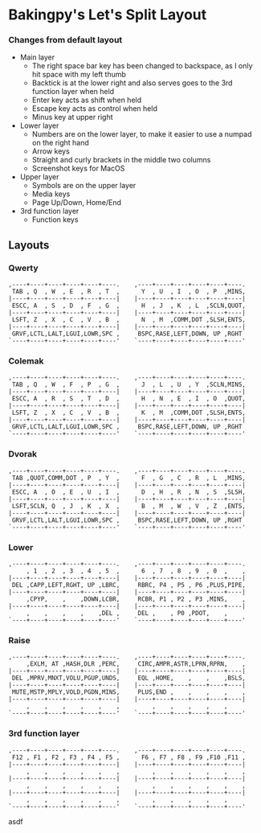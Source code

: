 Bakingpy's Let's Split Layout
============================

### Changes from default layout

- Main layer
    - The right space bar key has been changed to backspace, as I only hit space with my left thumb
    - Backtick is at the lower right and also serves goes to the 3rd function layer when held
    - Enter key acts as shift when held
    - Escape key acts as control when held
    - Minus key at upper right
- Lower layer
    - Numbers are on the lower layer, to make it easier to use a numpad on the right hand
    - Arrow keys
    - Straight and curly brackets in the middle two columns
    - Screenshot keys for MacOS
- Upper layer
    - Symbols are on the upper layer
    - Media keys
    - Page Up/Down, Home/End
- 3rd function layer
    - Function keys

## Layouts

### Qwerty

```
,----+----+----+----+----+----.    ,----+----+----+----+----+----.
 TAB , Q  , W  , E  , R  , T  ,      Y  , U  , I  , O  , P  ,MINS,
|----+----+----+----+----+----|    |----+----+----+----+----+----|
 ESCC, A  , S  , D  , F  , G  ,      H  , J  , K  , L  ,SCLN,QUOT,
|----+----+----+----+----+----|    |----+----+----+----+----+----|
 LSFT, Z  , X  , C  , V  , B  ,      N  , M  ,COMM,DOT ,SLSH,ENTS,
|----+----+----+----+----+----|    |----+----+----+----+----+----|
 GRVF,LCTL,LALT,LGUI,LOWR,SPC ,     BSPC,RASE,LEFT,DOWN, UP ,RGHT
`----+----+----+----+----+----'    `----+----+----+----+----+----'
```

### Colemak

```
,----+----+----+----+----+----.    ,----+----+----+----+----+----.
 TAB , Q  , W  , F  , P  , G  ,      J  , L  , U  , Y  ,SCLN,MINS,
|----+----+----+----+----+----|    |----+----+----+----+----+----|
 ESCC, A  , R  , S  , T  , D  ,      H  , N  , E  , I  , O  ,QUOT,
|----+----+----+----+----+----|    |----+----+----+----+----+----|
 LSFT, Z  , X  , C  , V  , B  ,      K  , M  ,COMM,DOT ,SLSH,ENTS,
|----+----+----+----+----+----|    |----+----+----+----+----+----|
 GRVF,LCTL,LALT,LGUI,LOWR,SPC ,     BSPC,RASE,LEFT,DOWN, UP ,RGHT
`----+----+----+----+----+----'    `----+----+----+----+----+----'
```

### Dvorak

```
,----+----+----+----+----+----.    ,----+----+----+----+----+----.
 TAB ,QUOT,COMM,DOT , P  , Y  ,      F  , G  , C  , R  , L  ,MINS,
|----+----+----+----+----+----|    |----+----+----+----+----+----|
 ESCC, A  , O  , E  , U  , I  ,      D  , H  , R  , N  , S  ,SLSH,
|----+----+----+----+----+----|    |----+----+----+----+----+----|
 LSFT,SCLN, Q  , J  , K  , X  ,      B  , M  , W  , V  , Z  ,ENTS,
|----+----+----+----+----+----|    |----+----+----+----+----+----|
 GRVF,LCTL,LALT,LGUI,LOWR,SPC ,     BSPC,RASE,LEFT,DOWN, UP ,RGHT
`----+----+----+----+----+----'    `----+----+----+----+----+----'
```

### Lower

```
,----+----+----+----+----+----.    ,----+----+----+----+----+----.
     , 1  , 2  , 3  , 4  , 5  ,      6  , 7  , 8  , 9  , 0  ,    ,
|----+----+----+----+----+----|    |----+----+----+----+----+----|
 DEL ,CAPP,LEFT,RGHT, UP ,LBRC,     RBRC, P4 , P5 , P6 ,PLUS,PIPE,
|----+----+----+----+----+----|    |----+----+----+----+----+----|
     ,CPYP,    ,    ,DOWN,LCBR,     RCBR, P1 , P2 , P3 ,MINS,    ,
|----+----+----+----+----+----|    |----+----+----+----+----+----|
     ,    ,    ,    ,    ,DEL ,     DEL ,    , P0 ,PDOT,    ,
`----+----+----+----+----+----'    `----+----+----+----+----+----'
```

### Raise

```
,----+----+----+----+----+----.    ,----+----+----+----+----+----.
     ,EXLM, AT ,HASH,DLR ,PERC,     CIRC,AMPR,ASTR,LPRN,RPRN,    ,
|----+----+----+----+----+----|    |----+----+----+----+----+----|
 DEL ,MPRV,MNXT,VOLU,PGUP,UNDS,     EQL ,HOME,    ,    ,    ,BSLS,
|----+----+----+----+----+----|    |----+----+----+----+----+----|
 MUTE,MSTP,MPLY,VOLD,PGDN,MINS,     PLUS,END ,    ,    ,    ,    ,
|----+----+----+----+----+----|    |----+----+----+----+----+----|
     ,    ,    ,    ,    ,    ,         ,    ,    ,    ,    ,    
`----+----+----+----+----+----'    `----+----+----+----+----+----'
```

### 3rd function layer

```
,----+----+----+----+----+----.    ,----+----+----+----+----+----.
 F12 , F1 , F2 , F3 , F4 , F5 ,      F6 , F7 , F8 , F9 ,F10 ,F11 ,
|----+----+----+----+----+----|    |----+----+----+----+----+----|
     ,    ,    ,    ,    ,    ,         ,    ,    ,    ,    ,    ,
|----+----+----+----+----+----|    |----+----+----+----+----+----|
     ,    ,    ,    ,    ,    ,         ,    ,    ,    ,    ,    ,
|----+----+----+----+----+----|    |----+----+----+----+----+----|
     ,    ,    ,    ,    ,    ,         ,    ,    ,    ,    ,   
`----+----+----+----+----+----'    `----+----+----+----+----+----'
```

asdf
